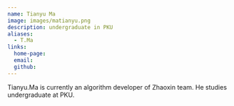 ```yaml
---
name: Tianyu Ma
image: images/matianyu.png
description: undergraduate in PKU
aliases:
  - T.Ma
links:
  home-page: 
  email: 
  github: 
---
```


Tianyu.Ma is currently an algorithm developer of Zhaoxin team.
He studies undergraduate at PKU.

